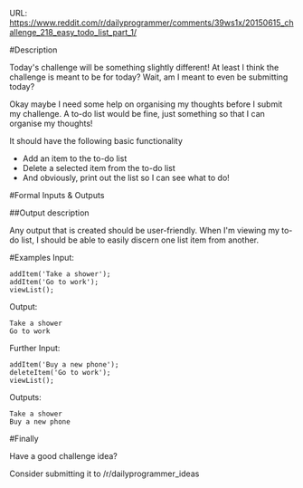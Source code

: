 URL: https://www.reddit.com/r/dailyprogrammer/comments/39ws1x/20150615_challenge_218_easy_todo_list_part_1/

#Description

Today's challenge will be something slightly different! At least I think the challenge is meant to be for today? Wait, am I meant to even be submitting today? 

Okay maybe I need some help on organising my thoughts before I submit my challenge. A to-do list would be fine, just something so that I can organise my thoughts!

It should have the following basic functionality

* Add an item to the to-do list
* Delete a selected item from the to-do list
* And obviously, print out the list so I can see what to do!

#Formal Inputs &amp; Outputs

##Output description

Any output that is created should be user-friendly. When I'm viewing my to-do list, I should be able to easily discern one list item from another.

#Examples
Input:

    addItem('Take a shower');
    addItem('Go to work');
    viewList();

Output:

    Take a shower
    Go to work

Further Input:

    addItem('Buy a new phone');
    deleteItem('Go to work');
    viewList();
    
Outputs:

    Take a shower
    Buy a new phone

#Finally

Have a good challenge idea?

Consider submitting it to /r/dailyprogrammer_ideas
